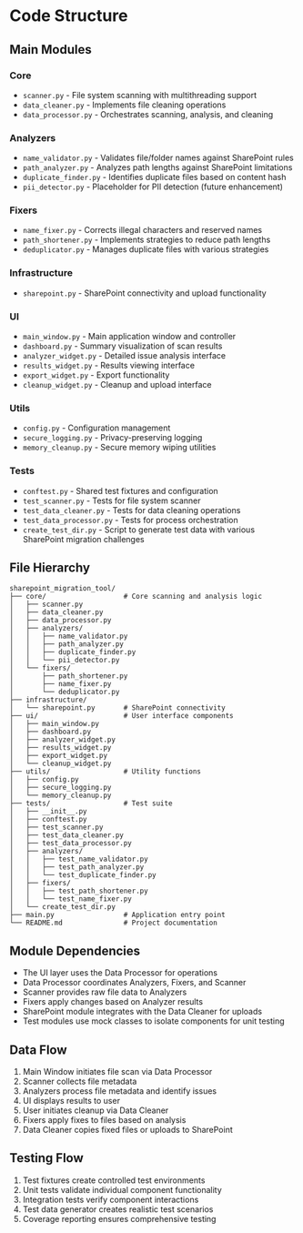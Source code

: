 # Code Structure

## Main Modules

### Core
- `scanner.py` - File system scanning with multithreading support
- `data_cleaner.py` - Implements file cleaning operations
- `data_processor.py` - Orchestrates scanning, analysis, and cleaning

### Analyzers
- `name_validator.py` - Validates file/folder names against SharePoint rules
- `path_analyzer.py` - Analyzes path lengths against SharePoint limitations
- `duplicate_finder.py` - Identifies duplicate files based on content hash
- `pii_detector.py` - Placeholder for PII detection (future enhancement)

### Fixers
- `name_fixer.py` - Corrects illegal characters and reserved names
- `path_shortener.py` - Implements strategies to reduce path lengths
- `deduplicator.py` - Manages duplicate files with various strategies

### Infrastructure
- `sharepoint.py` - SharePoint connectivity and upload functionality

### UI
- `main_window.py` - Main application window and controller
- `dashboard.py` - Summary visualization of scan results
- `analyzer_widget.py` - Detailed issue analysis interface
- `results_widget.py` - Results viewing interface
- `export_widget.py` - Export functionality
- `cleanup_widget.py` - Cleanup and upload interface

### Utils
- `config.py` - Configuration management
- `secure_logging.py` - Privacy-preserving logging
- `memory_cleanup.py` - Secure memory wiping utilities

### Tests
- `conftest.py` - Shared test fixtures and configuration
- `test_scanner.py` - Tests for file system scanner
- `test_data_cleaner.py` - Tests for data cleaning operations
- `test_data_processor.py` - Tests for process orchestration
- `create_test_dir.py` - Script to generate test data with various SharePoint migration challenges

## File Hierarchy
```
sharepoint_migration_tool/
├── core/                   # Core scanning and analysis logic
│   ├── scanner.py
│   ├── data_cleaner.py
│   ├── data_processor.py
│   ├── analyzers/
│   │   ├── name_validator.py
│   │   ├── path_analyzer.py
│   │   ├── duplicate_finder.py
│   │   └── pii_detector.py
│   └── fixers/
│       ├── path_shortener.py
│       ├── name_fixer.py
│       └── deduplicator.py
├── infrastructure/
│   └── sharepoint.py       # SharePoint connectivity
├── ui/                     # User interface components
│   ├── main_window.py
│   ├── dashboard.py
│   ├── analyzer_widget.py
│   ├── results_widget.py
│   ├── export_widget.py
│   └── cleanup_widget.py
├── utils/                  # Utility functions
│   ├── config.py
│   ├── secure_logging.py
│   └── memory_cleanup.py
├── tests/                  # Test suite
│   ├── __init__.py
│   ├── conftest.py
│   ├── test_scanner.py
│   ├── test_data_cleaner.py
│   ├── test_data_processor.py
│   ├── analyzers/
│   │   ├── test_name_validator.py
│   │   ├── test_path_analyzer.py
│   │   └── test_duplicate_finder.py
│   ├── fixers/
│   │   ├── test_path_shortener.py
│   │   └── test_name_fixer.py
│   └── create_test_dir.py
├── main.py                 # Application entry point
└── README.md               # Project documentation
```

## Module Dependencies

- The UI layer uses the Data Processor for operations
- Data Processor coordinates Analyzers, Fixers, and Scanner
- Scanner provides raw file data to Analyzers
- Fixers apply changes based on Analyzer results
- SharePoint module integrates with the Data Cleaner for uploads
- Test modules use mock classes to isolate components for unit testing

## Data Flow

1. Main Window initiates file scan via Data Processor
2. Scanner collects file metadata
3. Analyzers process file metadata and identify issues
4. UI displays results to user
5. User initiates cleanup via Data Cleaner
6. Fixers apply fixes to files based on analysis
7. Data Cleaner copies fixed files or uploads to SharePoint

## Testing Flow

1. Test fixtures create controlled test environments
2. Unit tests validate individual component functionality
3. Integration tests verify component interactions
4. Test data generator creates realistic test scenarios
5. Coverage reporting ensures comprehensive testing